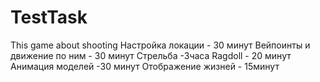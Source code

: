# TestTask
This game about shooting
Настройка локации - 30 минут
Вейпоинты и движение по ним - 30 минут
Стрельба  -3часа
Ragdoll - 20 минут
Анимация моделей  -30 минут
Отображение жизней - 15минут

